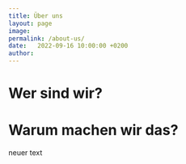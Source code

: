 ```yaml
---
title: Über uns
layout: page
image:
permalink: /about-us/
date:   2022-09-16 10:00:00 +0200
author: 
---
```


# Wer sind wir?

# Warum machen wir das?
neuer text